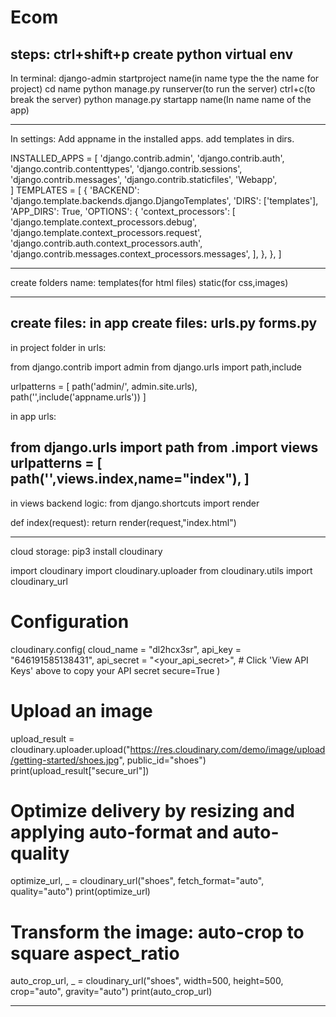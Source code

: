 # Ecom
steps:
ctrl+shift+p 
create python virtual env
-------------------------
In terminal:
django-admin startproject name(in name type the the name for project)
cd name
python manage.py runserver(to run the server)
ctrl+c(to break the server)
python manage.py startapp name(In name name of the app)

-------------------------

In settings:
Add appname in the installed apps.
add templates in dirs.

INSTALLED_APPS = [
    'django.contrib.admin',
    'django.contrib.auth',
    'django.contrib.contenttypes',
    'django.contrib.sessions',
    'django.contrib.messages',
    'django.contrib.staticfiles',
    'Webapp',    
] 
TEMPLATES = [
    {
        'BACKEND': 'django.template.backends.django.DjangoTemplates',
        'DIRS': ['templates'],
        'APP_DIRS': True,
        'OPTIONS': {
            'context_processors': [
                'django.template.context_processors.debug',
                'django.template.context_processors.request',
                'django.contrib.auth.context_processors.auth',
                'django.contrib.messages.context_processors.messages',
            ],
        },
    },
]

-----------------------------------------

create folders name:
templates(for html files)
static(for css,images)

-----------------------------------------
create files:
in app create files:
urls.py 
forms.py
-------------------------------------------
in project folder in urls:

from django.contrib import admin
from django.urls import path,include

urlpatterns = [
    path('admin/', admin.site.urls),
    path('',include('appname.urls'))
]

in app urls:

from django.urls import path
from .import views
urlpatterns = [
    path('',views.index,name="index"),
]
----------------------------------------
in views backend logic:
from django.shortcuts import render

def index(request):
    return render(request,"index.html")

----------------------------------------
cloud storage:
pip3 install cloudinary

import cloudinary
import cloudinary.uploader
from cloudinary.utils import cloudinary_url

# Configuration       
cloudinary.config( 
    cloud_name = "dl2hcx3sr", 
    api_key = "646191585138431", 
    api_secret = "<your_api_secret>", # Click 'View API Keys' above to copy your API secret
    secure=True
)

# Upload an image
upload_result = cloudinary.uploader.upload("https://res.cloudinary.com/demo/image/upload/getting-started/shoes.jpg",
                                           public_id="shoes")
print(upload_result["secure_url"])

# Optimize delivery by resizing and applying auto-format and auto-quality
optimize_url, _ = cloudinary_url("shoes", fetch_format="auto", quality="auto")
print(optimize_url)

# Transform the image: auto-crop to square aspect_ratio
auto_crop_url, _ = cloudinary_url("shoes", width=500, height=500, crop="auto", gravity="auto")
print(auto_crop_url)

-------------------------------------------------